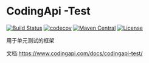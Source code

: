 # CodingApi -Test

[![Build Status](https://travis-ci.org/codingapi/codingapi-test.svg?branch=master)](https://travis-ci.org/codingapi/codingapi-test)
[![codecov](https://codecov.io/gh/codingapi/codingapi-test/branch/master/graph/badge.svg)](https://codecov.io/gh/codingapi/codingapi-test)
[![Maven Central](https://maven-badges.herokuapp.com/maven-central/codingapi/codingapi-test/badge.svg)](https://maven-badges.herokuapp.com/maven-central/com.codingapi/codingapi-test)
[![License](https://img.shields.io/badge/License-Apache%202.0-blue.svg)](https://opensource.org/licenses/Apache-2.0)

用于单元测试的框架

文档:https://www.codingapi.com/docs/codingapi-test/
